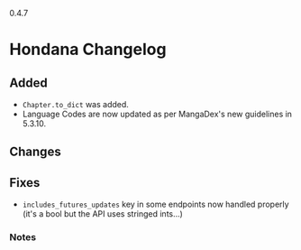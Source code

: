 0.4.7

# Hondana Changelog

## Added
- `Chapter.to_dict` was added.
- Language Codes are now updated as per MangaDex's new guidelines in 5.3.10.

## Changes

## Fixes
- `includes_futures_updates` key in some endpoints now handled properly (it's a bool but the API uses stringed ints...)

### Notes
